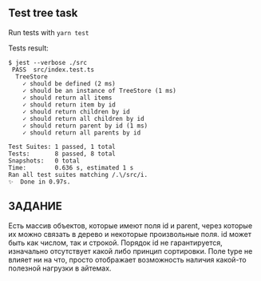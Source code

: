 ## Test tree task
Run tests with `yarn test`

Tests result:
```
$ jest --verbose ./src
 PASS  src/index.test.ts
  TreeStore
    ✓ should be defined (2 ms)
    ✓ should be an instance of TreeStore (1 ms)
    ✓ should return all items
    ✓ should return item by id
    ✓ should return children by id
    ✓ should return all children by id
    ✓ should return parent by id (1 ms)
    ✓ should return all parents by id

Test Suites: 1 passed, 1 total
Tests:       8 passed, 8 total
Snapshots:   0 total
Time:        0.636 s, estimated 1 s
Ran all test suites matching /.\/src/i.
✨  Done in 0.97s.
```

## ЗАДАНИЕ

 Есть массив объектов, которые имеют поля id и parent, через которые их можно связать в дерево и некоторые произвольные поля. id может быть как числом, так и строкой. Порядок id не гарантируется, изначально отсутствует какой либо принцип сортировки. Поле type не влияет ни на что, просто отображает возможность наличия какой-то полезной нагрузки в айтемах. 
 
